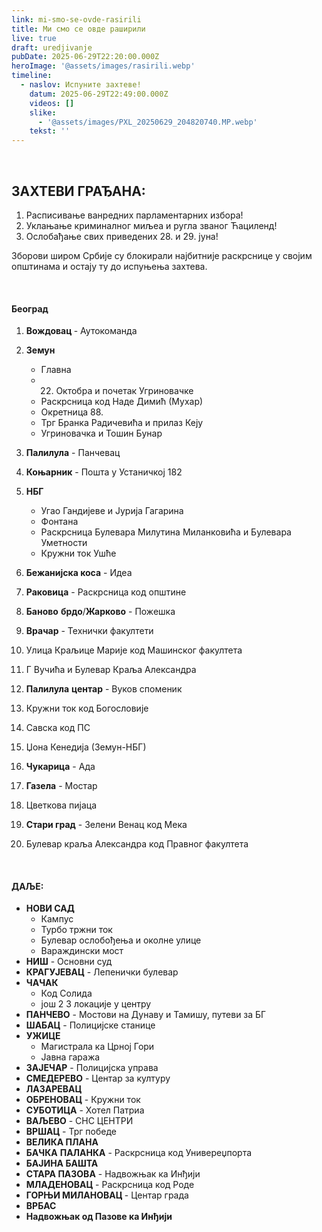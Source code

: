 ```yaml
---
link: mi-smo-se-ovde-rasirili
title: Ми смо се овде раширили
live: true
draft: uredjivanje
pubDate: 2025-06-29T22:20:00.000Z
heroImage: '@assets/images/rasirili.webp'
timeline:
  - naslov: Испуните захтеве!
    datum: 2025-06-29T22:49:00.000Z
    videos: []
    slike:
      - '@assets/images/PXL_20250629_204820740.MP.webp'
    tekst: ''
---
```

‎ 

## ЗАХТЕВИ ГРАЂАНА:

1. Расписивање ванредних парламентарних избора!
2. Уклањање криминалног миљеа и ругла званог Ћациленд!
3. Ослобађање свих приведених 28. и 29. јуна!

Зборови широм Србије су блокирали најбитније раскрснице у својим општинама‎ и остају ту до испуњења захтева.

‎ 

#### Београд

1. **Вождовац&#32;**- Аутокоманда
2. **Земун**

    - Главна
    - 22. Октобра и почетак Угриновачке
    - Раскрсница код Наде Димић (Мухар)
    - Окретница 88.
    - Трг Бранка Радичевића и прилаз Кеју
    - Угриновачка и Тошин Бунар

3. **Палилула** - Панчевац
4. **Коњарник** - Пошта у Устаничкој 182
5. **НБГ**

    - Угао Гандијеве и Јурија Гагарина
    - Фонтана
    - Раскрсница Булевара Милутина Миланковића и Булевара Уметности
    - Кружни ток Ушће

6. **Бежанијска коса** - Идеа
7. **Раковица** - Раскрсница код општине
8. **Баново** **брдо**/**Жарково** - Пожешка
9. **Врачар** - Технички факултети
10. Улица Краљице Марије код Машинског факултета
11. Г Вучића и Булевар Краља Александра
12. **Палилула** **центар** - Вуков споменик
13. Кружни ток код Богословије
14. Савска код ПС
15. Џона Кенедија (Земун-НБГ)
16. **Чукарица** - Ада 
17. **Газела** - Мостар
18. Цветкова пијаца
19. **Стари град** - Зелени Венац код Мека
20. Булевар краља Александра код Правног факултета

‎ 

#### ДАЉЕ:

- **НОВИ САД&#32;**
    - Кампус
    - Турбо тржни ток
    - Булевар ослобођења и околне улице
    - Вараждински мост
- **НИШ** - Основни суд 
- **КРАГУЈЕВАЦ** - Лепенички булевар
- **ЧАЧАК**
    - Код Солида
    - још 2 3 локације у центру
- **ПАНЧЕВО** - Мостови на Дунаву и Тамишу, путеви за БГ
- **ШАБАЦ** - Полицијске станице
- **УЖИЦЕ**
    - Магистрала ка Црној Гори
    - Јавна гаража
- **ЗАЈЕЧАР** - Полицијска управа
- **СМЕДЕРЕВО** - Центар за културу
- **ЛАЗАРЕВАЦ**
- **ОБРЕНОВАЦ** - Кружни ток
- **СУБОТИЦА** - Хотел Патриа
- **ВАЉЕВО** - СНС ЦЕНТРИ
- **ВРШАЦ** - Трг победе
- **ВЕЛИКА ПЛАНА**
- **БАЧКА** **ПАЛАНКА** - Раскрсница код Универеџпорта
- **БАЈИНА БАШТА**
- **СТАРА ПАЗОВА** - Надвожњак ка Инђији
- **МЛАДЕНОВАЦ** - Раскрсница код Роде
- **ГОРЊИ МИЛАНОВАЦ&#32;**- Центар града
- **ВРБАС**
- **Надвожњак од Пазове ка Инђији**
